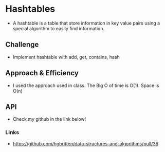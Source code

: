 # Hashtables
<!-- Short summary or background information -->
- A hashtable is a table that store information in key value pairs using a special algorithm to easily find information.

## Challenge
<!-- Description of the challenge -->
- Implement hashtable with add, get, contains, hash


## Approach & Efficiency
<!-- What approach did you take? Why? What is the Big O space/time for this approach? -->
- I used the approach used in class. The Big O of time is O(1). Space is O(n)

## API
<!-- Description of each method publicly available in each of your hashtable -->
- Check my github in the link below!

### Links
- https://github.com/hgbritten/data-structures-and-algorithms/pull/36

